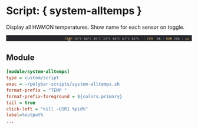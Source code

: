 # Script: { system-alltemps }

Display all HWMON temperatures. Show name for each sensor on toggle.

![system-alltemps](screenshots/temps.gif)


## Module

```ini
[module/system-alltemps]
type = custom/script
exec = ~/polybar-scripts/system-alltemps.sh
format-prefix = "TEMP "
format-prefix-foreground = ${colors.primary}
tail = true
click-left = "kill -USR1 %pid%"
label=%output%
...
```
